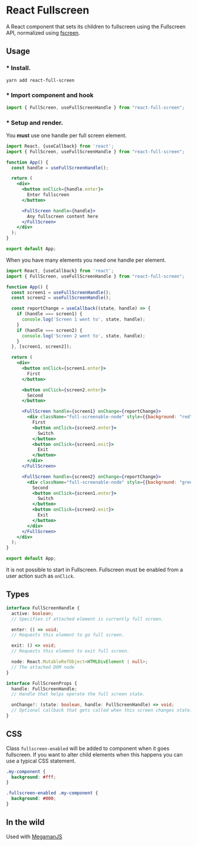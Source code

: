 # React Fullscreen

A React component that sets its children to fullscreen using the Fullscreen API, normalized using [fscreen](https://github.com/rafrex/fscreen).

## Usage

### * Install.
```bash
yarn add react-full-screen
```

### * Import component and hook
```js
import { FullScreen, useFullScreenHandle } from "react-full-screen";
```

### * Setup and render.

You **must** use one handle per full screen element.

```jsx
import React, {useCallback} from 'react';
import { FullScreen, useFullScreenHandle } from "react-full-screen";

function App() {
  const handle = useFullScreenHandle();

  return (
    <div>
      <button onClick={handle.enter}>
        Enter fullscreen
      </button>

      <FullScreen handle={handle}>
        Any fullscreen content here
      </FullScreen>
    </div>
  );
}

export default App;
```

When you have many elements you need one handle per element.
```jsx
import React, {useCallback} from 'react';
import { FullScreen, useFullScreenHandle } from "react-full-screen";

function App() {
  const screen1 = useFullScreenHandle();
  const screen2 = useFullScreenHandle();

  const reportChange = useCallback((state, handle) => {
    if (handle === screen1) {
      console.log('Screen 1 went to', state, handle);
    }
    if (handle === screen2) {
      console.log('Screen 2 went to', state, handle);
    }
  }, [screen1, screen2]);

  return (
    <div>
      <button onClick={screen1.enter}>
        First
      </button>

      <button onClick={screen2.enter}>
        Second
      </button>

      <FullScreen handle={screen1} onChange={reportChange}>
        <div className="full-screenable-node" style={{background: "red"}}>
          First
          <button onClick={screen2.enter}>
            Switch
          </button>
          <button onClick={screen1.exit}>
            Exit
          </button>
        </div>
      </FullScreen>

      <FullScreen handle={screen2} onChange={reportChange}>
        <div className="full-screenable-node" style={{background: "green"}}>
          Second
          <button onClick={screen1.enter}>
            Switch
          </button>
          <button onClick={screen2.exit}>
            Exit
          </button>
        </div>
      </FullScreen>
    </div>
  );
}

export default App;
```

It is not possible to start in Fullscreen. Fullscreen must be enabled from a user action such as `onClick`.

## Types


```ts
interface FullScreenHandle {
  active: boolean;
  // Specifies if attached element is currently full screen.

  enter: () => void;
  // Requests this element to go full screen.

  exit: () => void;
  // Requests this element to exit full screen.

  node: React.MutableRefObject<HTMLDivElement | null>;
  // The attached DOM node
}
```

```ts
interface FullScreenProps {
  handle: FullScreenHandle;
  // Handle that helps operate the full screen state.

  onChange?: (state: boolean, handle: FullScreenHandle) => void;
  // Optional callback that gets called when this screen changes state.
}
```

## CSS

Class `fullscreen-enabled` will be added to component when it goes fullscreen. If you want to alter child elements when this happens you can use a typical CSS statement.

```css
.my-component {
  background: #fff;
}

.fullscreen-enabled .my-component {
  background: #000;
}
```

## In the wild

Used with [MegamanJS](http://megaman.pomle.com/)
